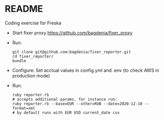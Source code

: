 # README
Coding exercise for Freska

* Start fixer proxy https://github.com/bagdenia/fixer_proxy


* Run:
  ```
  git clone git@github.com:bagdenia/fixer_reporter.git
  cd fixer_reporter/
  bundle
  ```

* Configure:
  Set acctual values in config.yml and .env (to check AWS in production mode)

* Run:
  ```
  ruby reporter.rb
  # accepts additional params, for instance run:
  ruby reporter.rb --base=EUR --other=RUB --date=2020-12-10 --format=xml
  # by default runs with EUR USD current_date csv
  ```


